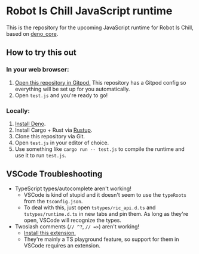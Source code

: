 # Robot Is Chill JavaScript runtime
This is the repository for the upcoming JavaScript runtime for Robot Is Chill, based on [deno_core](https://github.com/denoland/deno_core).

How to try this out
---
### In your web browser:
1. [Open this repository in Gitpod.](https://gitpod.io/#https://github.com/ROBOT-IS-CHILL/ric-js-runtime) This repository has a Gitpod config so everything will be set up for you automatically.
2. Open `test.js` and you're ready to go!
### Locally:
1. [Install Deno](https://docs.deno.com/runtime/#install-deno).
2. Install Cargo + Rust via [Rustup](https://rustup.rs/).
3. Clone this repository via Git.
4. Open `test.js` in your editor of choice.
5. Use something like `cargo run -- test.js` to compile the runtime and use it to run `test.js`.

VSCode Troubleshooting
---
- TypeScript types/autocomplete aren't working!
  - VSCode is kind of stupid and it doesn't seem to use the `typeRoots` from the `tsconfig.json`.
  - To deal with this, just open `tstypes/ric_api.d.ts` and `tstypes/runtime.d.ts` in new tabs and pin them. As long as they're open, VSCode will recognize the types.
- Twoslash comments (`// ^?`, `// =>`) aren't working!
  - [Install this extension.](https://marketplace.visualstudio.com/items?itemName=Orta.vscode-twoslash-queries)
  - They're mainly a TS playground feature, so support for them in VSCode requires an extension.
